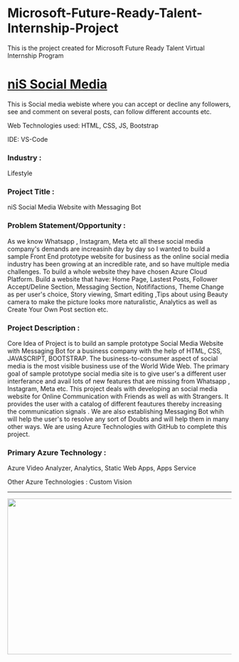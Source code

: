 # Microsoft-Future-Ready-Talent-Internship-Project

This is the project created for Microsoft Future Ready Talent Virtual Internship Program

# <a href="https://ashy-forest-0978d2910.azurestaticapps.net/index.html">niS Social Media</a>

This is Social media webiste where you can accept or decline any followers, see and comment on several posts, can follow different accounts etc.

Web Technologies used: HTML, CSS, JS, Bootstrap

IDE: VS-Code

### Industry :

Lifestyle 


### Project Title :

niS Social Media Website with Messaging Bot


### Problem Statement/Opportunity :

As we know Whatsapp , Instagram, Meta etc all these social media company's demands are increasinh day by day so I wanted to build a sample Front End prototype website for  business as the online social media industry has been growing at an incredible rate, and so have multiple media challenges. To build a whole website they have chosen Azure Cloud Platform. Build a website that have: Home Page, Lastest Posts, Follower Accept/Deline Section, Messaging Section, Notififactions, Theme Change as per user's choice, Story viewing, Smart editing ,Tips about using Beauty camera to make the picture looks more naturalistic, Analytics as well as Create Your Own Post section etc.

### Project Description :

Core Idea of Project is to build an sample prototype Social Media Website with Messaging Bot for a business company with the help of HTML, CSS, JAVASCRIPT, BOOTSTRAP. The business-to-consumer aspect of social media is the most visible business use of the World Wide Web. The primary goal of sample prototype social media  site is to give user's a different user interferance and avail lots of new features that are missing from Whatsapp , Instagram, Meta etc. This project deals with developing an social media website for Online Communication with Friends as well as with Strangers. It provides the user with a catalog of different feautures thereby increasing the communication signals . We are also establishing Messaging Bot whih will help the user's to resolve any sort of Doubts and will help them in many other ways. We are using Azure Technologies with GitHub to complete this project.


### Primary Azure Technology :

Azure Video Analyzer, Analytics, Static Web Apps, Apps Service


Other Azure Technologies :
Custom Vision

---
<a href="https://futurereadytalent.in/"><p align= "center"><img src="https://github.com/ROHAN0011/Microsoft-Future-Ready-Talent-Internship-Project/blob/5ae1e52f4f4236d8ca92ea9189794835ce087467/FRT.jpeg" width="700" height= "350"></p></a>  

